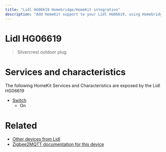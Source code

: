 ```yaml
---
title: "Lidl HG06619 Homebridge/HomeKit integration"
description: "Add HomeKit support to your Lidl HG06619, using Homebridge, Zigbee2MQTT and homebridge-z2m."
---
```

<!---
This file has been GENERATED using src/docgen/docgen.ts
DO NOT EDIT THIS FILE MANUALLY!
-->
# Lidl HG06619
> Silvercrest outdoor plug


# Services and characteristics
The following HomeKit Services and Characteristics are exposed by
the Lidl HG06619

* [Switch](../../switch.md)
  * On


# Related
* [Other devices from Lidl](../index.md#lidl)
* [Zigbee2MQTT documentation for this device](https://www.zigbee2mqtt.io/devices/HG06619.html)